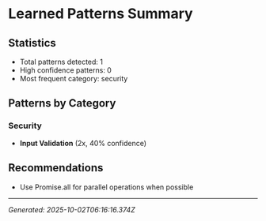 # Learned Patterns Summary

## Statistics
- Total patterns detected: 1
- High confidence patterns: 0
- Most frequent category: security

## Patterns by Category


### Security
- **Input Validation** (2x, 40% confidence)


## Recommendations
- Use Promise.all for parallel operations when possible

---
*Generated: 2025-10-02T06:16:16.374Z*
